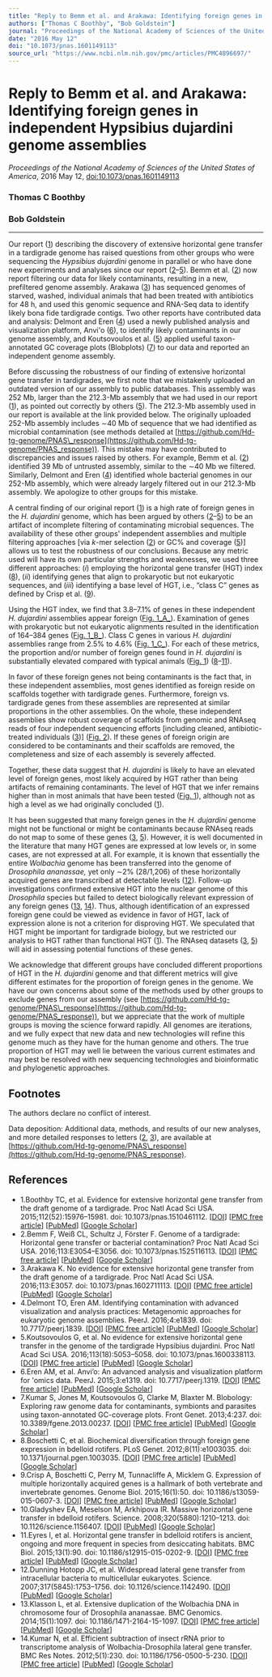 ```yaml
---
title: "Reply to Bemm et al. and Arakawa: Identifying foreign genes in independent Hypsibius dujardini genome assemblies"
authors: ["Thomas C Boothby", "Bob Goldstein"]
journal: "Proceedings of the National Academy of Sciences of the United States of America"
date: "2016 May 12"
doi: "10.1073/pnas.1601149113"
source_url: "https://www.ncbi.nlm.nih.gov/pmc/articles/PMC4896697/"
---
```


# Reply to Bemm et al. and Arakawa: Identifying foreign genes in independent Hypsibius dujardini genome assemblies

*Proceedings of the National Academy of Sciences of the United States of America*, 2016 May 12, [doi:10.1073/pnas.1601149113](https://doi.org/10.1073/pnas.1601149113)

### Thomas C Boothby
### Bob Goldstein

* * *

Our report ([1](#r1)) describing the discovery of extensive horizontal gene transfer in a tardigrade genome has raised questions from other groups who were sequencing the _Hypsibius dujardini_ genome in parallel or who have done new experiments and analyses since our report ([2](#r2)–[5](#r5)). Bemm et al. ([2](#r2)) now report filtering our data for likely contaminants, resulting in a new, prefiltered genome assembly. Arakawa ([3](#r3)) has sequenced genomes of starved, washed, individual animals that had been treated with antibiotics for 48 h, and used this genomic sequence and RNA-Seq data to identify likely bona fide tardigrade contigs. Two other reports have contributed data and analysis: Delmont and Eren ([4](#r4)) used a newly published analysis and visualization platform, Anvi'o ([6](#r6)), to identify likely contaminants in our genome assembly, and Koutsovoulos et al. ([5](#r5)) applied useful taxon-annotated GC coverage plots (Blobplots) ([7](#r7)) to our data and reported an independent genome assembly.

Before discussing the robustness of our finding of extensive horizontal gene transfer in tardigrades, we first note that we mistakenly uploaded an outdated version of our assembly to public databases. This assembly was 252 Mb, larger than the 212.3-Mb assembly that we had used in our report ([1](#r1)), as pointed out correctly by others ([5](#r5)). The 212.3-Mb assembly used in our report is available at the link provided below. The originally uploaded 252-Mb assembly includes ∼40 Mb of sequence that we had identified as microbial contamination (see methods detailed at [https://github.com/Hd-tg-genome/PNAS\_response](https://github.com/Hd-tg-genome/PNAS_response)). This mistake may have contributed to discrepancies and issues raised by others. For example, Bemm et al. ([2](#r2)) identified 39 Mb of untrusted assembly, similar to the ∼40 Mb we filtered. Similarly, Delmont and Eren ([4](#r4)) identified whole bacterial genomes in our 252-Mb assembly, which were already largely filtered out in our 212.3-Mb assembly. We apologize to other groups for this mistake.

A central finding of our original report ([1](#r1)) is a high rate of foreign genes in the _H. dujardini_ genome, which has been argued by others ([2](#r2)–[5](#r5)) to be an artifact of incomplete filtering of contaminating microbial sequences. The availability of these other groups' independent assemblies and multiple filtering approaches \[via _k_\-mer selection ([2](#r2)) or GC% and coverage ([5](#r5))\] allows us to test the robustness of our conclusions. Because any metric used will have its own particular strengths and weaknesses, we used three different approaches: (_i_) employing the horizontal gene transfer (HGT) index ([8](#r8)), (_ii_) identifying genes that align to prokaryotic but not eukaryotic sequences, and (_iii_) identifying a base level of HGT, i.e., “class C” genes as defined by Crisp et al. ([9](#r9)).

Using the HGT index, we find that 3.8–7.1% of genes in these independent _H. dujardini_ assemblies appear foreign ([Fig. 1_A_](#fig01)). Examination of genes with prokaryotic but not eukaryotic alignments resulted in the identification of 164–384 genes ([Fig. 1_B_](#fig01)). Class C genes in various _H. dujardini_ assemblies range from 2.5% to 4.6% ([Fig. 1_C_](#fig01)). For each of these metrics, the proportion and/or number of foreign genes found in _H. dujardini_ is substantially elevated compared with typical animals ([Fig. 1](#fig01)) ([8](#r8)–[11](#r11)).

In favor of these foreign genes not being contaminants is the fact that, in these independent assemblies, most genes identified as foreign reside on scaffolds together with tardigrade genes. Furthermore, foreign vs. tardigrade genes from these assemblies are represented at similar proportions in the other assemblies. On the whole, these independent assemblies show robust coverage of scaffolds from genomic and RNAseq reads of four independent sequencing efforts \[including cleaned, antibiotic-treated individuals ([3](#r3))\] ([Fig. 2](#fig02)). If these genes of foreign origin are considered to be contaminants and their scaffolds are removed, the completeness and size of each assembly is severely affected.

Together, these data suggest that _H. dujardini_ is likely to have an elevated level of foreign genes, most likely acquired by HGT rather than being artifacts of remaining contaminants. The level of HGT that we infer remains higher than in most animals that have been tested ([Fig. 1](#fig01)), although not as high a level as we had originally concluded ([1](#r1)).

It has been suggested that many foreign genes in the _H. dujardini_ genome might not be functional or might be contaminants because RNAseq reads do not map to some of these genes ([3](#r3), [5](#r5)). However, it is well documented in the literature that many HGT genes are expressed at low levels or, in some cases, are not expressed at all. For example, it is known that essentially the entire _Wolbachia_ genome has been transferred into the genome of _Drosophila ananassae,_ yet only ∼2% (28/1,206) of these horizontally acquired genes are transcribed at detectable levels ([12](#r12)). Follow-up investigations confirmed extensive HGT into the nuclear genome of this _Drosophila_ species but failed to detect biologically relevant expression of any foreign genes ([13](#r13), [14](#r14)). Thus, although identification of an expressed foreign gene could be viewed as evidence in favor of HGT, lack of expression alone is not a criterion for disproving HGT. We speculated that HGT might be important for tardigrade biology, but we restricted our analysis to HGT rather than functional HGT ([1](#r1)). The RNAseq datasets ([3](#r3), [5](#r5)) will aid in assessing potential functions of these genes.

We acknowledge that different groups have concluded different proportions of HGT in the _H. dujardini_ genome and that different metrics will give different estimates for the proportion of foreign genes in the genome. We have our own concerns about some of the methods used by other groups to exclude genes from our assembly (see [https://github.com/Hd-tg-genome/PNAS\_response](https://github.com/Hd-tg-genome/PNAS_response)), but we appreciate that the work of multiple groups is moving the science forward rapidly. All genomes are iterations, and we fully expect that new data and new technologies will refine this genome much as they have for the human genome and others. The true proportion of HGT may well lie between the various current estimates and may best be resolved with new sequencing technologies and bioinformatic and phylogenetic approaches.

## Footnotes

The authors declare no conflict of interest.

Data deposition: Additional data, methods, and results of our new analyses, and more detailed responses to letters ([2](#r2), [3](#r3)), are available at [https://github.com/Hd-tg-genome/PNAS\_response](https://github.com/Hd-tg-genome/PNAS_response).

## References

*   1.Boothby TC, et al. Evidence for extensive horizontal gene transfer from the draft genome of a tardigrade. Proc Natl Acad Sci USA. 2015;112(52):15976–15981. doi: 10.1073/pnas.1510461112. \[[DOI](https://doi.org/10.1073/pnas.1510461112)\] \[[PMC free article](https://www.ncbi.nlm.nih.gov/articles/PMC4702960/)\] \[[PubMed](https://pubmed.ncbi.nlm.nih.gov/26598659/)\] \[[Google Scholar](https://scholar.google.com/scholar_lookup?journal=Proc%20Natl%20Acad%20Sci%20USA&title=Evidence%20for%20extensive%20horizontal%20gene%20transfer%20from%20the%20draft%20genome%20of%20a%20tardigrade&author=TC%20Boothby&volume=112&issue=52&publication_year=2015&pages=15976-15981&pmid=26598659&doi=10.1073/pnas.1510461112&)\]
*   2.Bemm F, Weiß CL, Schultz J, Förster F. Genome of a tardigrade: Horizontal gene transfer or bacterial contamination? Proc Natl Acad Sci USA. 2016;113:E3054–E3056. doi: 10.1073/pnas.1525116113. \[[DOI](https://doi.org/10.1073/pnas.1525116113)\] \[[PMC free article](https://www.ncbi.nlm.nih.gov/articles/PMC4896698/)\] \[[PubMed](https://pubmed.ncbi.nlm.nih.gov/27173902/)\] \[[Google Scholar](https://scholar.google.com/scholar_lookup?journal=Proc%20Natl%20Acad%20Sci%20USA&title=Genome%20of%20a%20tardigrade:%20Horizontal%20gene%20transfer%20or%20bacterial%20contamination?&author=F%20Bemm&author=CL%20Wei%C3%9F&author=J%20Schultz&author=F%20F%C3%B6rster&volume=113&publication_year=2016&pages=E3054-E3056&pmid=27173902&doi=10.1073/pnas.1525116113&)\]
*   3.Arakawa K. No evidence for extensive horizontal gene transfer from the draft genome of a tardigrade. Proc Natl Acad Sci USA. 2016;113:E3057. doi: 10.1073/pnas.1602711113. \[[DOI](https://doi.org/10.1073/pnas.1602711113)\] \[[PMC free article](https://www.ncbi.nlm.nih.gov/articles/PMC4896722/)\] \[[PubMed](https://pubmed.ncbi.nlm.nih.gov/27173901/)\] \[[Google Scholar](https://scholar.google.com/scholar_lookup?journal=Proc%20Natl%20Acad%20Sci%20USA&title=No%20evidence%20for%20extensive%20horizontal%20gene%20transfer%20from%20the%20draft%20genome%20of%20a%20tardigrade&author=K%20Arakawa&volume=113&publication_year=2016&pages=E3057&pmid=27173901&doi=10.1073/pnas.1602711113&)\]
*   4.Delmont TO, Eren AM. Identifying contamination with advanced visualization and analysis practices: Metagenomic approaches for eukaryotic genome assemblies. PeerJ. 2016;4:e1839. doi: 10.7717/peerj.1839. \[[DOI](https://doi.org/10.7717/peerj.1839)\] \[[PMC free article](https://www.ncbi.nlm.nih.gov/articles/PMC4824900/)\] \[[PubMed](https://pubmed.ncbi.nlm.nih.gov/27069789/)\] \[[Google Scholar](https://scholar.google.com/scholar_lookup?journal=PeerJ&title=Identifying%20contamination%20with%20advanced%20visualization%20and%20analysis%20practices:%20Metagenomic%20approaches%20for%20eukaryotic%20genome%20assemblies&author=TO%20Delmont&author=AM%20Eren&volume=4&publication_year=2016&pages=e1839&pmid=27069789&doi=10.7717/peerj.1839&)\]
*   5.Koutsovoulos G, et al. No evidence for extensive horizontal gene transfer in the genome of the tardigrade Hypsibius dujardini. Proc Natl Acad Sci USA. 2016;113(18):5053–5058. doi: 10.1073/pnas.1600338113. \[[DOI](https://doi.org/10.1073/pnas.1600338113)\] \[[PMC free article](https://www.ncbi.nlm.nih.gov/articles/PMC4983863/)\] \[[PubMed](https://pubmed.ncbi.nlm.nih.gov/27035985/)\] \[[Google Scholar](https://scholar.google.com/scholar_lookup?journal=Proc%20Natl%20Acad%20Sci%20USA&title=No%20evidence%20for%20extensive%20horizontal%20gene%20transfer%20in%20the%20genome%20of%20the%20tardigrade%20Hypsibius%20dujardini&author=G%20Koutsovoulos&volume=113&issue=18&publication_year=2016&pages=5053-5058&pmid=27035985&doi=10.1073/pnas.1600338113&)\]
*   6.Eren AM, et al. Anvi’o: An advanced analysis and visualization platform for 'omics data. PeerJ. 2015;3:e1319. doi: 10.7717/peerj.1319. \[[DOI](https://doi.org/10.7717/peerj.1319)\] \[[PMC free article](https://www.ncbi.nlm.nih.gov/articles/PMC4614810/)\] \[[PubMed](https://pubmed.ncbi.nlm.nih.gov/26500826/)\] \[[Google Scholar](https://scholar.google.com/scholar_lookup?journal=PeerJ&title=Anvi%E2%80%99o:%20An%20advanced%20analysis%20and%20visualization%20platform%20for%20%27omics%20data&author=AM%20Eren&volume=3&publication_year=2015&pages=e1319&pmid=26500826&doi=10.7717/peerj.1319&)\]
*   7.Kumar S, Jones M, Koutsovoulos G, Clarke M, Blaxter M. Blobology: Exploring raw genome data for contaminants, symbionts and parasites using taxon-annotated GC-coverage plots. Front Genet. 2013;4:237. doi: 10.3389/fgene.2013.00237. \[[DOI](https://doi.org/10.3389/fgene.2013.00237)\] \[[PMC free article](https://www.ncbi.nlm.nih.gov/articles/PMC3843372/)\] \[[PubMed](https://pubmed.ncbi.nlm.nih.gov/24348509/)\] \[[Google Scholar](https://scholar.google.com/scholar_lookup?journal=Front%20Genet&title=Blobology:%20Exploring%20raw%20genome%20data%20for%20contaminants,%20symbionts%20and%20parasites%20using%20taxon-annotated%20GC-coverage%20plots&author=S%20Kumar&author=M%20Jones&author=G%20Koutsovoulos&author=M%20Clarke&author=M%20Blaxter&volume=4&publication_year=2013&pages=237&pmid=24348509&doi=10.3389/fgene.2013.00237&)\]
*   8.Boschetti C, et al. Biochemical diversification through foreign gene expression in bdelloid rotifers. PLoS Genet. 2012;8(11):e1003035. doi: 10.1371/journal.pgen.1003035. \[[DOI](https://doi.org/10.1371/journal.pgen.1003035)\] \[[PMC free article](https://www.ncbi.nlm.nih.gov/articles/PMC3499245/)\] \[[PubMed](https://pubmed.ncbi.nlm.nih.gov/23166508/)\] \[[Google Scholar](https://scholar.google.com/scholar_lookup?journal=PLoS%20Genet&title=Biochemical%20diversification%20through%20foreign%20gene%20expression%20in%20bdelloid%20rotifers&author=C%20Boschetti&volume=8&issue=11&publication_year=2012&pages=e1003035&pmid=23166508&doi=10.1371/journal.pgen.1003035&)\]
*   9.Crisp A, Boschetti C, Perry M, Tunnacliffe A, Micklem G. Expression of multiple horizontally acquired genes is a hallmark of both vertebrate and invertebrate genomes. Genome Biol. 2015;16(1):50. doi: 10.1186/s13059-015-0607-3. \[[DOI](https://doi.org/10.1186/s13059-015-0607-3)\] \[[PMC free article](https://www.ncbi.nlm.nih.gov/articles/PMC4358723/)\] \[[PubMed](https://pubmed.ncbi.nlm.nih.gov/25785303/)\] \[[Google Scholar](https://scholar.google.com/scholar_lookup?journal=Genome%20Biol&title=Expression%20of%20multiple%20horizontally%20acquired%20genes%20is%20a%20hallmark%20of%20both%20vertebrate%20and%20invertebrate%20genomes&author=A%20Crisp&author=C%20Boschetti&author=M%20Perry&author=A%20Tunnacliffe&author=G%20Micklem&volume=16&issue=1&publication_year=2015&pages=50&pmid=25785303&doi=10.1186/s13059-015-0607-3&)\]
*   10.Gladyshev EA, Meselson M, Arkhipova IR. Massive horizontal gene transfer in bdelloid rotifers. Science. 2008;320(5880):1210–1213. doi: 10.1126/science.1156407. \[[DOI](https://doi.org/10.1126/science.1156407)\] \[[PubMed](https://pubmed.ncbi.nlm.nih.gov/18511688/)\] \[[Google Scholar](https://scholar.google.com/scholar_lookup?journal=Science&title=Massive%20horizontal%20gene%20transfer%20in%20bdelloid%20rotifers&author=EA%20Gladyshev&author=M%20Meselson&author=IR%20Arkhipova&volume=320&issue=5880&publication_year=2008&pages=1210-1213&pmid=18511688&doi=10.1126/science.1156407&)\]
*   11.Eyres I, et al. Horizontal gene transfer in bdelloid rotifers is ancient, ongoing and more frequent in species from desiccating habitats. BMC Biol. 2015;13(1):90. doi: 10.1186/s12915-015-0202-9. \[[DOI](https://doi.org/10.1186/s12915-015-0202-9)\] \[[PMC free article](https://www.ncbi.nlm.nih.gov/articles/PMC4632278/)\] \[[PubMed](https://pubmed.ncbi.nlm.nih.gov/26537913/)\] \[[Google Scholar](https://scholar.google.com/scholar_lookup?journal=BMC%20Biol&title=Horizontal%20gene%20transfer%20in%20bdelloid%20rotifers%20is%20ancient,%20ongoing%20and%20more%20frequent%20in%20species%20from%20desiccating%20habitats&author=I%20Eyres&volume=13&issue=1&publication_year=2015&pages=90&pmid=26537913&doi=10.1186/s12915-015-0202-9&)\]
*   12.Dunning Hotopp JC, et al. Widespread lateral gene transfer from intracellular bacteria to multicellular eukaryotes. Science. 2007;317(5845):1753–1756. doi: 10.1126/science.1142490. \[[DOI](https://doi.org/10.1126/science.1142490)\] \[[PubMed](https://pubmed.ncbi.nlm.nih.gov/17761848/)\] \[[Google Scholar](https://scholar.google.com/scholar_lookup?journal=Science&title=Widespread%20lateral%20gene%20transfer%20from%20intracellular%20bacteria%20to%20multicellular%20eukaryotes&author=JC%20Dunning%20Hotopp&volume=317&issue=5845&publication_year=2007&pages=1753-1756&pmid=17761848&doi=10.1126/science.1142490&)\]
*   13.Klasson L, et al. Extensive duplication of the Wolbachia DNA in chromosome four of Drosophila ananassae. BMC Genomics. 2014;15(1):1097. doi: 10.1186/1471-2164-15-1097. \[[DOI](https://doi.org/10.1186/1471-2164-15-1097)\] \[[PMC free article](https://www.ncbi.nlm.nih.gov/articles/PMC4299567/)\] \[[PubMed](https://pubmed.ncbi.nlm.nih.gov/25496002/)\] \[[Google Scholar](https://scholar.google.com/scholar_lookup?journal=BMC%20Genomics&title=Extensive%20duplication%20of%20the%20Wolbachia%20DNA%20in%20chromosome%20four%20of%20Drosophila%20ananassae&author=L%20Klasson&volume=15&issue=1&publication_year=2014&pages=1097&pmid=25496002&doi=10.1186/1471-2164-15-1097&)\]
*   14.Kumar N, et al. Efficient subtraction of insect rRNA prior to transcriptome analysis of Wolbachia-Drosophila lateral gene transfer. BMC Res Notes. 2012;5(1):230. doi: 10.1186/1756-0500-5-230. \[[DOI](https://doi.org/10.1186/1756-0500-5-230)\] \[[PMC free article](https://www.ncbi.nlm.nih.gov/articles/PMC3424148/)\] \[[PubMed](https://pubmed.ncbi.nlm.nih.gov/22583543/)\] \[[Google Scholar](https://scholar.google.com/scholar_lookup?journal=BMC%20Res%20Notes&title=Efficient%20subtraction%20of%20insect%20rRNA%20prior%20to%20transcriptome%20analysis%20of%20Wolbachia-Drosophila%20lateral%20gene%20transfer&author=N%20Kumar&volume=5&issue=1&publication_year=2012&pages=230&pmid=22583543&doi=10.1186/1756-0500-5-230&)\]
